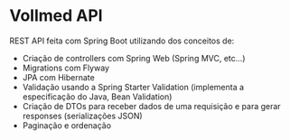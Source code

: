 # Vollmed API

REST API feita com Spring Boot utilizando dos conceitos de:
- Criação de controllers com Spring Web (Spring MVC, etc...)
- Migrations com Flyway
- JPA com Hibernate
- Validação usando a Spring Starter Validation (implementa a especificação do Java, Bean Validation)
- Criação de DTOs para receber dados de uma requisição e para gerar responses (serializações JSON)
- Paginação e ordenação
